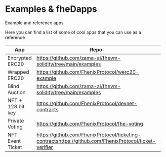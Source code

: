 # Examples & fheDapps

Example and reference apps

Here you can find a list of some of cool apps that you can use as a reference

<table>
    <thead>
        <tr>
            <th width="222.33333333333331">App</th>
            <th width="333">Repo</th>
            <th>UI</th>
        </tr>
    </thead>
<tbody>
<tr>
<td>Encrypted ERC20</td>
<td><a href="https://github.com/zama-ai/fhevm-solidity/tree/main/examples">https://github.com/zama-ai/fhevm-solidity/tree/main/examples</a></td>
<td><a href="https://dapps.zama.ai/">https://dapps.zama.ai/</a><br /><a href="http://fhenix-demo.pages.dev/">http://fhenix-demo.pages.dev/</a></td>
</tr>
<tr>
<td>Wrapped ERC20</td>
<td><a href="https://github.com/FhenixProtocol/werc20-example">https://github.com/FhenixProtocol/werc20-example</a><br /></td>
<td></td>
</tr>
<tr>
<td>Blind Auction</td>
<td><a href="https://github.com/zama-ai/fhevm-solidity/tree/main/examples">https://github.com/zama-ai/fhevm-solidity/tree/main/examples</a></td>
<td><a href="https://dapps.zama.ai/">https://dapps.zama.ai/</a></td>
</tr>
<tr>
<td>NFT + 128 bit key</td>
<td><a href="https://github.com/FhenixProtocol/devnet-contracts">https://github.com/FhenixProtocol/devnet-contracts</a></td>
<td></td>
</tr>
<tr>
<td>Private Voting</td>
<td><a href="https://github.com/FhenixProtocol/fhe-voting">https://github.com/FhenixProtocol/fhe-voting</a></td>
<td></td>
</tr>
<tr>
<td>NFT Event Ticket</td>
<td><a href="https://github.com/FhenixProtocol/ticketing-contracts">https://github.com/FhenixProtocol/ticketing-contracts</a><a href="https://github.com/FhenixProtocol/ticket-verifier">https://github.com/FhenixProtocol/ticket-verifier</a></td>
<td><a href="https://ticket-manager.pages.dev/">https://ticket-manager.pages.dev/</a><a href="https://ticket-manager.pages.dev/?verifier=1">https://ticket-manager.pages.dev/?verifier=1</a></td>
</tr>
</tbody>
</table>

